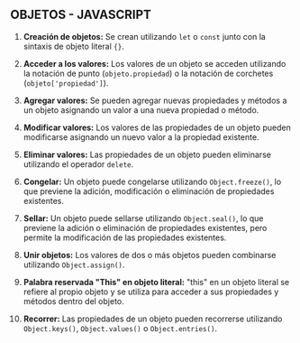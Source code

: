 ## OBJETOS - JAVASCRIPT

1. **Creación de objetos:** Se crean utilizando `let` o `const` junto con la sintaxis de objeto literal `{}`.

2. **Acceder a los valores:** Los valores de un objeto se acceden utilizando la notación de punto (`objeto.propiedad`) o la notación de corchetes (`objeto['propiedad']`).

3. **Agregar valores:** Se pueden agregar nuevas propiedades y métodos a un objeto asignando un valor a una nueva propiedad o método.

4. **Modificar valores:** Los valores de las propiedades de un objeto pueden modificarse asignando un nuevo valor a la propiedad existente.

5. **Eliminar valores:** Las propiedades de un objeto pueden eliminarse utilizando el operador `delete`.

6. **Congelar:** Un objeto puede congelarse utilizando `Object.freeze()`, lo que previene la adición, modificación o eliminación de propiedades existentes.

7. **Sellar:** Un objeto puede sellarse utilizando `Object.seal()`, lo que previene la adición o eliminación de propiedades existentes, pero permite la modificación de las propiedades existentes.

8. **Unir objetos:** Los valores de dos o más objetos pueden combinarse utilizando `Object.assign()`.

9. **Palabra reservada "This" en objeto literal:** "this" en un objeto literal se refiere al propio objeto y se utiliza para acceder a sus propiedades y métodos dentro del objeto.

10. **Recorrer:** Las propiedades de un objeto pueden recorrerse utilizando `Object.keys()`, `Object.values()` o `Object.entries()`.
